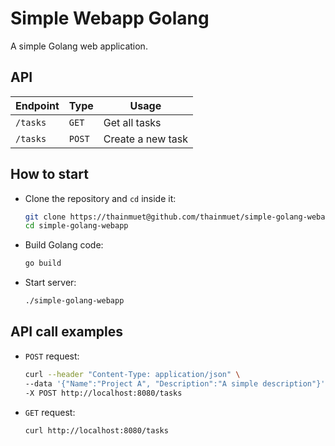 # Simple Webapp Golang
A simple Golang web application.

## API
| Endpoint | Type   | Usage             |
| -------- | ------ | ----------------- |
| `/tasks` | `GET`  | Get all tasks     |
| `/tasks` | `POST` | Create a new task |



## How to start
- Clone the repository and `cd` inside it:
  ``` bash
  git clone https://thainmuet@github.com/thainmuet/simple-golang-webapp.git
  cd simple-golang-webapp
  ```
- Build Golang code:
  ``` bash
  go build
  ```
- Start server:
  ``` bash
  ./simple-golang-webapp
  ```

## API call examples

- `POST` request:
  ``` bash
  curl --header "Content-Type: application/json" \
  --data '{"Name":"Project A", "Description":"A simple description"}' \
  -X POST http://localhost:8080/tasks
  ```

- `GET` request:
  ``` bash
  curl http://localhost:8080/tasks
  ```